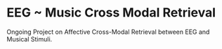 # EEG ~ Music Cross Modal Retrieval
Ongoing Project on Affective Cross-Modal Retrieval between EEG and Musical Stimuli.

